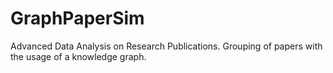# GraphPaperSim
Advanced Data Analysis on Research Publications. Grouping of papers with the usage of a knowledge graph.
